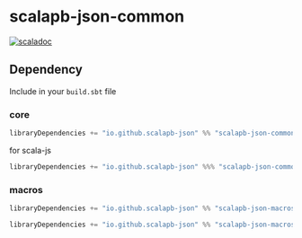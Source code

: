 # scalapb-json-common
[![scaladoc](https://javadoc.io/badge2/io.github.scalapb-json/scalapb-json-common_3/javadoc.svg)](https://javadoc.io/doc/io.github.scalapb-json/scalapb-json-common_3/latest/api/scalapb_json.html)

## Dependency

Include in your `build.sbt` file

### core

```scala
libraryDependencies += "io.github.scalapb-json" %% "scalapb-json-common" % "0.9.0"
```

for scala-js

```scala
libraryDependencies += "io.github.scalapb-json" %%% "scalapb-json-common" % "0.9.0"
```

### macros

```scala
libraryDependencies += "io.github.scalapb-json" %% "scalapb-json-macros" % "0.9.0"
```

```scala
libraryDependencies += "io.github.scalapb-json" %% "scalapb-json-macros-java" % "0.9.0"
```
